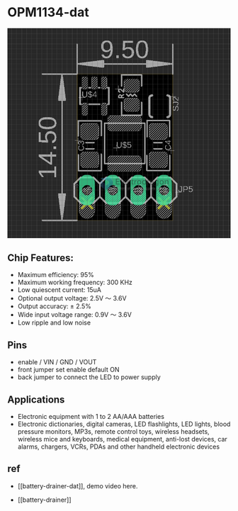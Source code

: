 
# OPM1134-dat 

![](2023-10-09-14-55-33.png)


## Chip Features: 

- Maximum efficiency: 95%
- Maximum working frequency: 300 KHz
- Low quiescent current: 15uA
- Optional output voltage: 2.5V ～ 3.6V
- Output accuracy: ± 2.5%
- Wide input voltage range: 0.9V ～ 3.6V
- Low ripple and low noise

## Pins 

- enable / VIN / GND / VOUT
- front jumper set enable default ON
- back jumper to connect the LED to power supply


## Applications 

- Electronic equipment with 1 to 2 AA/AAA batteries
- Electronic dictionaries, digital cameras, LED flashlights, LED lights, blood pressure monitors, MP3s, remote control toys, wireless headsets, wireless mice and keyboards, medical equipment, anti-lost devices, car alarms, chargers, VCRs, PDAs and other handheld electronic devices



## ref 

- [[battery-drainer-dat]], demo video here.


- [[battery-drainer]]